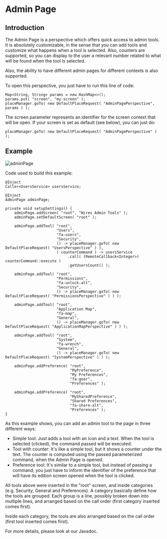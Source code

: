 # Admin Page

## Introduction

The Admin Page is a perspective which offers quick access to admin tools. It is absolutely customizable, in the sense that you can add tools and customize what happens when a tool is selected. Also, counters are supported, so you can display to the user a relevant number related to what will be found when the tool is selected.

Also, the ability to have different admin pages for different contexts is also supported.

To open this perspective, you just have to run this line of code:
```
Map<String, String> params = new HashMap<>();
params.put( "screen", "my-screen" );
placeManager.goTo( new DefaultPlaceRequest( "AdminPagePerspective", params ) );
```
The screen parameter represents an identifier for the screen context that will be open. If your screen is set as default (see below), you can just do:
```
placeManager.goTo( new DefaultPlaceRequest( "AdminPagePerspective" ) );
```

## Example

![adminPage](adminPage.png)

Code used to build this example:

```
@Inject
Caller<UsersService> usersService;

@Inject
AdminPage adminPage;

private void setupSettings() {
    adminPage.addScreen( "root", "Wires Admin Tools" );
    adminPage.setDefaultScreen( "root" );

    adminPage.addTool( "root",
                       "Users",
                       "fa-users",
                       "Security",
                       () -> placeManager.goTo( new DefaultPlaceRequest( "UsersPerspective" ) ),
                       ( counterCommand ) -> usersService
                            .call( (RemoteCallback<Integer>) counterCommand::execute )
                            .getUsersCount() );

    adminPage.addTool( "root",
                       "Permissions",
                       "fa-unlock-alt",
                       "Security",
                       () -> placeManager.goTo( new DefaultPlaceRequest( "PermissionsPerspective" ) ) );

    adminPage.addTool( "root",
                       "Application Map",
                       "fa-map",
                       "General",
                       () -> placeManager.goTo( new DefaultPlaceRequest( "ApplicationMapPerspective" ) ) );

    adminPage.addTool( "root",
                       "System",
                       "fa-wrench",
                       "General",
                       () -> placeManager.goTo( new DefaultPlaceRequest( "SystemPerspective" ) ) );

    adminPage.addPreference( "root",
                             "MyPreference",
                             "My Preferences",
                             "fa-gear",
                             "Preferences" );

    adminPage.addPreference( "root",
                             "MySharedPreference",
                             "Shared Preferences",
                             "fa-share-alt",
                             "Preferences" );
}
```

As this example shows, you can add an admin tool to the page in three different ways:
* Simple tool: Just adds a tool with an icon and a text. When the tool is selected (clicked), the command passed will be executed.
* Tool with counter: It's like a simple tool, but it shows a counter under the text. The counter is computed using the passed parameterized command, when the Admin Page is opened.
* Preference tool: It's similar to a simple tool, but instead of passing a command, you just have to inform the identifier of the preference that will have its edition screen opened when the tool is clicked.

All tools above were inserted in the "root" screen, and inside categories (e.g. Security, General and Preferences). A category basically define how the tools are grouped. Each group is a line, possibly broken down into multiple lines, and arranged based on the call order (first category inserted comes first).

Inside each category, the tools are also arranged based on the call order (first tool inserted comes first).

For more details, please look at our Javadoc.
